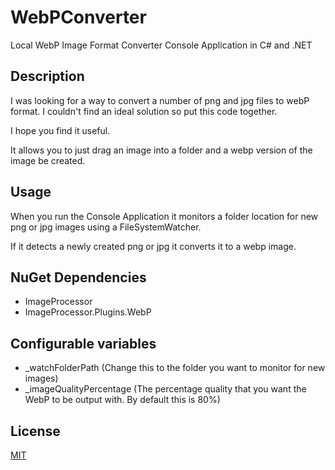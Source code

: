# WebPConverter
Local WebP Image Format Converter Console Application in C# and .NET

## Description
I was looking for a way to convert a number of png and jpg files to webP format. I couldn't find an ideal solution so put this code together.

I hope you find it useful.

It allows you to just drag an image into a folder and a webp version of the image be created.

## Usage
When you run the Console Application it monitors a folder location for new png or jpg images using a FileSystemWatcher.

If it detects a newly created png or jpg it converts it to a webp image.

## NuGet Dependencies
- ImageProcessor
- ImageProcessor.Plugins.WebP

## Configurable variables
- _watchFolderPath (Change this to the folder you want to monitor for new images)
- _imageQualityPercentage (The percentage quality that you want the WebP to be output with. By default this is 80%)

## License
[MIT](https://choosealicense.com/licenses/mit/)